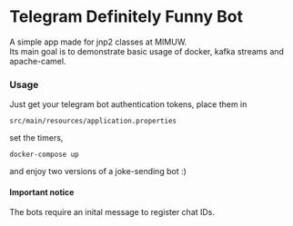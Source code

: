 # Telegram Definitely Funny Bot
A simple app made for jnp2 classes at MIMUW.  
Its main goal is to demonstrate basic usage of docker, kafka streams and apache-camel.

### Usage
Just get your telegram bot authentication tokens, place them in
```
src/main/resources/application.properties
```
set the timers,
```
docker-compose up
```
and enjoy two versions of a joke-sending bot :)

#### Important notice
The bots require an inital message to register chat IDs.
